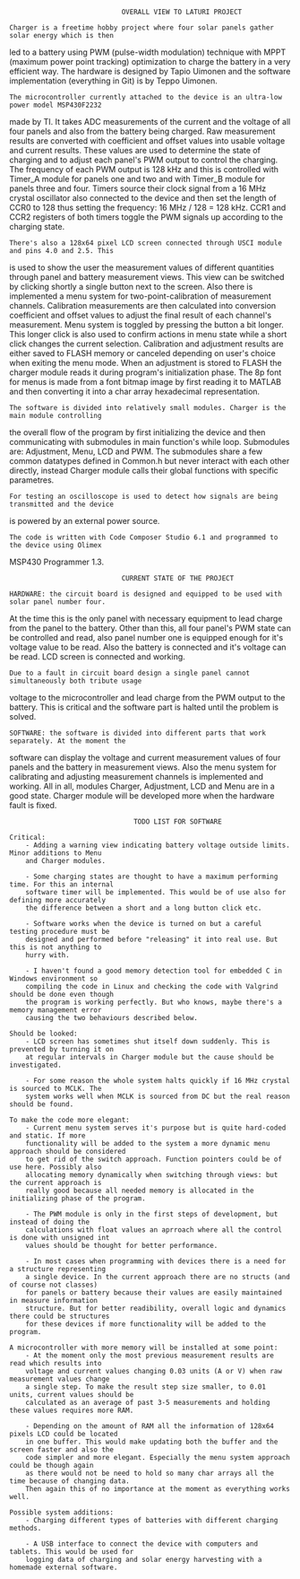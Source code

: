  								OVERALL VIEW TO LATURI PROJECT
 	
 	Charger is a freetime hobby project where four solar panels gather solar energy which is then
 led to a battery using PWM (pulse-width modulation) technique with MPPT (maximum power point
 tracking) optimization to charge the battery in a very efficient way. The hardware is designed
 by Tapio Uimonen and the software implementation (everything in Git) is by Teppo Uimonen.
 
 	The microcontroller currently attached to the device is an ultra-low power model MSP430F2232
 made by TI. It takes ADC measurements of the current and the voltage of all four panels and also
 from the battery being charged. Raw measurement results are converted with coefficient and offset
 values into usable voltage and current results. These values are used to determine the state of
 charging and to adjust each panel's PWM output to control the charging. The frequency of each PWM
 output is 128 kHz and this is controlled with Timer_A module for panels one and two and with
 Timer_B module for panels three and four. Timers source their clock signal from a 16 MHz crystal
 oscillator also connected to the device and then set the length of CCR0 to 128 thus setting the
 frequency: 16 MHz / 128 = 128 kHz. CCR1 and CCR2 registers of both timers toggle the PWM signals
 up according to the charging state.
 
 	There's also a 128x64 pixel LCD screen connected through USCI module and pins 4.0 and 2.5. This
 is used to show the user the measurement values of different quantities through panel and battery
 measurement views. This view can be switched by clicking shortly a single button next to the
 screen. Also there is implemented a menu system for two-point-calibration of measurement channels.
 Calibration measurements are then calculated into conversion coefficient and offset values to
 adjust the final result of each channel's measurement. Menu system is toggled by pressing the
 button a bit longer. This longer click is also used to confirm actions in menu state while a short
 click changes the current selection. Calibration and adjustment results are either saved to FLASH
 memory or canceled depending on user's choice when exiting the menu mode. When an adjustment is
 stored to FLASH the charger module reads it during program's initialization phase. The 8p font for
 menus is made from a font bitmap image by first reading it to MATLAB and then converting it into
 a char array hexadecimal representation. 
 
 	The software is divided into relatively small modules. Charger is the main module controlling
the overall flow of the program by first initializing the device and then communicating with 
submodules in main function's while loop. Submodules are: Adjustment, Menu, LCD and PWM. The
submodules share a few common datatypes defined in Common.h but never interact with each other
directly, instead Charger module calls their global functions with specific parametres.

	For testing an oscilloscope is used to detect how signals are being transmitted and the device
is powered by an external power source.

	The code is written with Code Composer Studio 6.1 and programmed to the device using Olimex
MSP430 Programmer 1.3.

								CURRENT STATE OF THE PROJECT
							
	HARDWARE: the circuit board is designed and equipped to be used with solar panel number four.
At the time this is the only panel with necessary equipment to lead charge from the panel to the
battery. Other than this, all four panel's PWM state can be controlled and read, also panel number
one is equipped enough for it's voltage value to be read. Also the battery is connected and it's
voltage can be read. LCD screen is connected and working.
 
	Due to a fault in circuit board design a single panel cannot simultaneously both tribute usage
voltage to the microcontroller and lead charge from the PWM output to the battery. This is critical
and the software part is halted until the problem is solved.

	SOFTWARE: the software is divided into different parts that work separately. At the moment the
software can display the voltage and current measurement values of four panels and the battery in
measurement views. Also the menu system for calibrating and adjusting measurement channels is
implemented and working. All in all, modules Charger, Adjustment, LCD and Menu are in a good state.
Charger module will be developed more when the hardware fault is fixed.	

								   TODO LIST FOR SOFTWARE
	
	Critical:
		- Adding a warning view indicating battery voltage outside limits. Minor additions to Menu
		and	Charger modules.
		
		- Some charging states are thought to have a maximum performing time. For this an internal
		software timer will be implemented. This would be of use also for defining more accurately
		the difference between a short and a long button click etc.
		
		- Software works when the device is turned on but a careful testing procedure must be
		designed and performed before "releasing" it into real use. But this is not anything to
		hurry with.
		
		- I haven't found a good memory detection tool for embedded C in Windows environment so
		compiling the code in Linux and checking the code with Valgrind should be done even though
		the program is working perfectly. But who knows, maybe there's a memory management error
		causing the	two	behaviours described below.
		
	Should be looked:
		- LCD screen has sometimes shut itself down suddenly. This is prevented by turning it on
		at regular intervals in Charger module but the cause should be investigated.
		
		- For some reason the whole system halts quickly if 16 MHz crystal is sourced to MCLK. The
		system works well when MCLK is sourced from DC but the real reason should be found.
		
	To make the code more elegant:
		- Current menu system serves it's purpose but is quite hard-coded and static. If more
		functionality will be added to the system a more dynamic menu approach should be considered
		to get rid of the switch approach. Function pointers could be of use here. Possibly also
		allocating memory dynamically when switching through views: but the current approach is
		really good because all needed memory is allocated in the initializing phase of the program.
		
		- The PWM module is only in the first steps of development, but instead of doing the
		calculations with float values an aprroach where all the control is done with unsigned int
		values should be thought for better performance.

		- In most cases when programming with devices there is a need for a structure representing
		a single device. In the current approach there are no structs (and of course not classes)
		for panels or battery because their values are easily maintained in measure information
		structure. But for better readibility, overall logic and dynamics there could be structures
		for these devices if more functionality will be added to the program. 
		
	A microcontroller with more memory will be installed at some point:
		- At the moment only the most previous measurement results are read which results into
		voltage and current values changing 0.03 units (A or V) when raw measurement values change
		a single step. To make the result step size smaller, to 0.01 units, current values should be
		calculated as an average of past 3-5 measurements and holding these values requires more RAM.
	
 		- Depending on the amount of RAM all the information of 128x64 pixels LCD could be located
 		in one buffer. This would make updating both the buffer and the screen faster and also the
 		code simpler and more elegant. Especially the menu system approach could be though again
 		as there would not be need to hold so many char arrays all the time because of changing data.
 		Then again this of no importance at the moment as everything works well.
 		
 	Possible system additions:
 		- Charging different types of batteries with different charging methods.
 		
 		- A USB interface to connect the device with computers and tablets. This would be used for
 		logging data of charging and solar energy harvesting with a homemade external software.
 
 
 
 